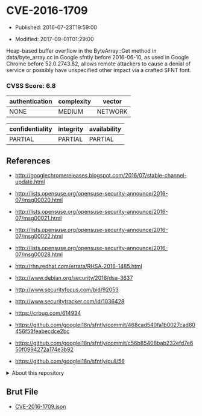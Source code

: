 # CVE-2016-1709

- Published: 2016-07-23T19:59:00

- Modified: 2017-09-01T01:29:00

Heap-based buffer overflow in the ByteArray::Get method in data/byte_array.cc in Google sfntly before 2016-06-10, as used in Google Chrome before 52.0.2743.82, allows remote attackers to cause a denial of service or possibly have unspecified other impact via a crafted SFNT font.

### CVSS Score: **6.8**

| authentication | complexity | vector |
| --- | --- | --- |
| NONE | MEDIUM | NETWORK |

| confidentiality | integrity | availability |
| --- | --- | --- |
| PARTIAL | PARTIAL | PARTIAL |

## References

* http://googlechromereleases.blogspot.com/2016/07/stable-channel-update.html

* http://lists.opensuse.org/opensuse-security-announce/2016-07/msg00020.html

* http://lists.opensuse.org/opensuse-security-announce/2016-07/msg00021.html

* http://lists.opensuse.org/opensuse-security-announce/2016-07/msg00022.html

* http://lists.opensuse.org/opensuse-security-announce/2016-07/msg00028.html

* http://rhn.redhat.com/errata/RHSA-2016-1485.html

* http://www.debian.org/security/2016/dsa-3637

* http://www.securityfocus.com/bid/92053

* http://www.securitytracker.com/id/1036428

* https://crbug.com/614934

* https://github.com/googlei18n/sfntly/commit/468cad540fa1b0027cad60456f53feabecdce2bc

* https://github.com/googlei18n/sfntly/commit/c56b85408bab232efd7e650f0994272a174e3b92

* https://github.com/googlei18n/sfntly/pull/56

<details>
<summary>About this repository</summary> 

  This repository is part of the project [Live Hack CVE](https://github.com/Live-Hack-CVE). Main website can be found [www.live-hack.org](https://www.live-hack.org) 
  
  Made by [Sn0wAlice](https://github.com/Sn0wAlice) for the people that care about security and need to have a feed of the latest CVEs. Hope you enjoy it, don't forget to star the repo and follow me on [Twitter](https://twitter.com/Sn0wAlice) and [Github](https://github.com/Sn0wAlice). And that is my [personnal website](https://www.alice-snow.me/)

  - [Home Page](https://github.com/Live-Hack-CVE)
  - [Framework](https://github.com/Live-Hack-CVE/cve-framework)
  - [CVE database](https://github.com/Live-Hack-CVE/full_database)
  - [Changelog](https://github.com/Live-Hack-CVE/Changelog)
</details>

## Brut File

* [CVE-2016-1709.json](https://raw.githubusercontent.com/Live-Hack-CVE/full_database/main/cves/2016/CVE-2016-1709.json)

